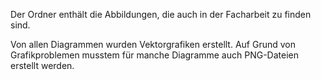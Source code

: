Der Ordner enthält die Abbildungen, die auch in der Facharbeit zu finden sind.

Von allen Diagrammen wurden Vektorgrafiken erstellt. 
Auf Grund von Grafikproblemen musstem für manche Diagramme auch PNG-Dateien erstellt werden.